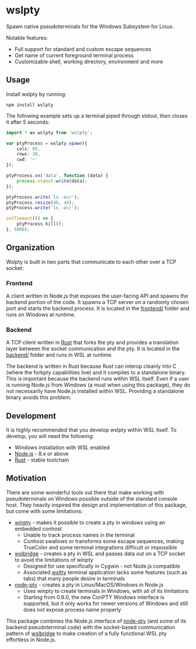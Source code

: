 # wslpty

Spawn native pseudoterminals for the Windows Subsystem for Linux.

Notable features:

 * Full support for standard and custom escape sequences
 * Get name of current foreground terminal process
 * Customizable shell, working directory, environment and more

## Usage

Install wslpty by running:

```
npm install wslpty
```

The following example sets up a terminal piped through stdout, then closes it
after 5 seconds:

```ts
import * as wslpty from 'wslpty';

var ptyProcess = wslpty.spawn({
    cols: 80,
    rows: 30,
    cwd: '~'
});

ptyProcess.on('data', function (data) {
    process.stdout.write(data);
});

ptyProcess.write('ls -a\r');
ptyProcess.resize(40, 40);
ptyProcess.write('ls -a\r');

setTimeout(() => {
    ptyProcess.kill();
}, 5000);
```

## Organization

Wslpty is built in two parts that communicate to each other over a TCP socket:

### Frontend

A client written in Node.js that exposes the user-facing API and spawns the
backend portion of the code. It spawns a TCP server on a randomly chosen port
and starts the backend process. It is located in the [frontend/](./frontend)
folder and runs on Windows at runtime.

### Backend

A TCP client written in [Rust][] that forks the pty and provides a translation
layer between the socket communication and the pty. It is located in the
[backend/](./backend) folder and runs in WSL at runtime.

The backend is written in Rust because Rust can interop cleanly into C (where
the forkpty capabilities live) and it compiles to a standalone binary. This is
important because the backend runs within WSL itself. Even if a user is running
Node.js from Windows (a must when using this package), they do not necessarily
have Node.js installed within WSL. Providing a standalone binary avoids this
problem.

## Development

It is highly recommended that you develop wslpty within WSL itself. To develop,
you will need the following:

 * Windows installation with WSL enabled
 * [Node.js][] - 8.x or above
 * [Rust][Rust install] - stable toolchain



## Motivation

There are some wonderful tools out there that make working with pseudoterminals
on Windows possible outside of the standard console host. They heavily inspired
the design and implementation of this package, but come with some limitations:

 * [winpty][] - makes it possible to create a pty in windows using an embedded
   conhost
    * Unable to track process names in the terminal
    * Conhost swallows or transforms some escape sequences, making TrueColor and
      some terminal integrations difficult or impossible
 * [wslbridge][] - creates a pty in WSL and passes data out on a TCP socket to
   avoid the limitations of winpty
    * Designed for use specifically in Cygwin - not Node.js compatible
    * Associated [wsltty][] terminal application lacks some features (such as
      tabs) that many people desire in terminals
 * [node-pty][] - creates a pty in Linux/MacOS/Windows in Node.js
    * Uses winpty to create terminals in Windows, with all of its limitations
    * Starting from 0.8.0, the new ConPTY Windows interface is supported, but it
      only works for newer versions of Windows and still does not expose process
      name properly

This package combines the Node.js interface of [node-pty][] (and some of its
backend pseudoterminal code) with the socket-based communication pattern of
[wslbridge][] to make creation of a fully functional WSL pty effortless in
Node.js.

[Rust]: https://www.rust-lang.org/en-US/
[Node.js]: https://nodejs.org/en/
[Rust install]: https://www.rust-lang.org/en-US/install.html
[winpty]: https://github.com/rprichard/winpty
[wslbridge]: https://github.com/rprichard/wslbridge
[wsltty]: https://github.com/mintty/wsltty
[node-pty]: https://github.com/Microsoft/node-pty
